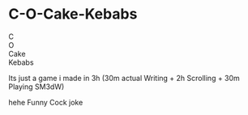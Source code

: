 # C-O-Cake-Kebabs

C  
O  
Cake  
Kebabs  

Its just a game i made in 3h (30m actual Writing + 2h Scrolling + 30m Playing SM3dW)      
 
  
  hehe Funny Cock joke 
